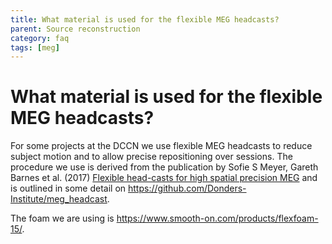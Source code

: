 ```yaml
---
title: What material is used for the flexible MEG headcasts?
parent: Source reconstruction
category: faq
tags: [meg]
---
```


# What material is used for the flexible MEG headcasts?

For some projects at the DCCN we use flexible MEG headcasts  to reduce subject motion and to allow precise repositioning over sessions. The procedure we use is derived from the publication by Sofie S Meyer, Gareth Barnes et al. (2017) [Flexible head-casts for high spatial precision MEG](https://doi.org/10.1016/j.jneumeth.2016.11.009) and is outlined in some detail on <https://github.com/Donders-Institute/meg_headcast>.

The foam we are using is <https://www.smooth-on.com/products/flexfoam-15/>. 
